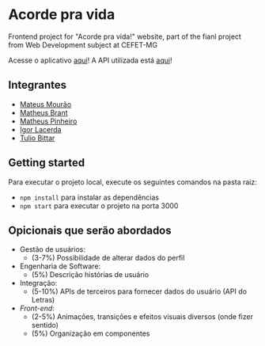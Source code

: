 # Acorde pra vida

Frontend project for "Acorde pra vida!" website, part of the fianl project from Web Development subject at CEFET-MG

Acesse o aplicativo [aqui](https://b6a1-2804-14c-5b96-8110-f5a9-2816-df12-256.ngrok.io/home)!
A API utilizada está [aqui](https://acordepravida-api.herokuapp.com/)!

## Integrantes

- [Mateus Mourão](https://github.com/mmdfmateus)
- [Matheus Brant](https://github.com/matheusBrant)
- [Matheus Pinheiro](https://github.com/MatheusPinheirodeSouza1)
- [Igor Lacerda](https://github.com/GitScrider)
- [Tulio Bittar](https://github.com/mmdfmateus)

## Getting started

Para executar o projeto local, execute os seguintes comandos na pasta raiz:

- `npm install` para instalar as dependências
- `npm start` para executar o projeto na porta 3000

## Opicionais que serão abordados

- Gestão de usuários:
  - (3-7%) Possibilidade de alterar dados do perfil
- Engenharia de Software:
  - (5%) Descrição histórias de usuário
- Integração:
  - (5-10%) APIs de terceiros para fornecer dados do usuário (API do Letras)
- _Front-end_:
  - (2-5%) Animações, transições e efeitos visuais diversos (onde fizer sentido)
  - (5%) Organização em componentes
